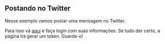## Postando no Twitter
Nesse exemplo vamos postar uma mensagem no Twitter.

Para isso vá [aqui](http://arduino-tweet.appspot.com/oauth/twitter/login) e faça login com suas informações. Se tudo der certo, a página irá gerar um token. Guarde-o!
